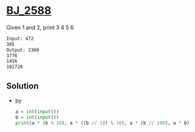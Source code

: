 # [BJ_2588](https://acmicpc.net/problem/2588)

Given 1 and 2, print 3 4 5 6

```txt
Input: 472
385
Output: 2360
3776
1416
181720
```

## Solution

* py

  ```py
  a = int(input())
  b = int(input())
  print(a * (b % 10), a * ((b // 10) % 10), a * (b // 100), a * b)
  ```
